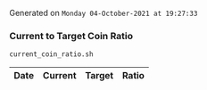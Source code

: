 Generated on `Monday 04-October-2021 at 19:27:33`

### Current to Target Coin Ratio
`current_coin_ratio.sh`

Date|Current|Target|Ratio
---|---|---|---
